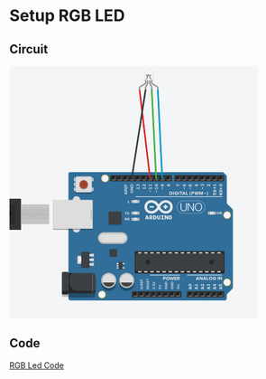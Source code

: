 # Setup RGB LED

## Circuit 
![RGB Led Circuit](../images/RGBLed.PNG)

## Code
[RGB Led Code](../ide_src/RGBLed.ino)

